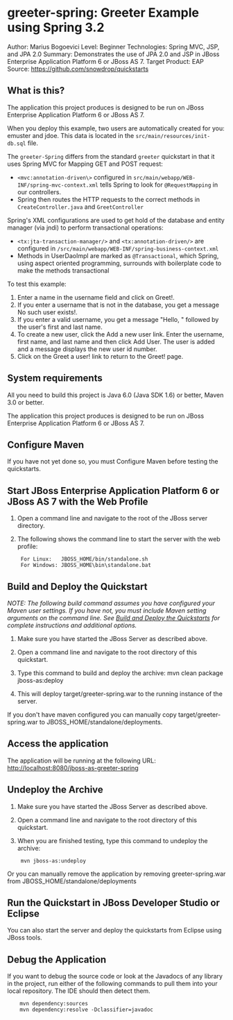 greeter-spring: Greeter Example using Spring 3.2
======================================================
Author: Marius Bogoevici
Level: Beginner
Technologies: Spring MVC, JSP, and JPA 2.0
Summary: Demonstrates the use of JPA 2.0 and JSP in JBoss Enterprise Application Platform 6 or JBoss AS 7.
Target Product: EAP
Source: <https://github.com/snowdrop/quickstarts>

What is this?
-------------

The application this project produces is designed to be run on JBoss Enterprise Application Platform 6 or JBoss AS 7.

When you deploy this example, two users are automatically created for you: emuster and jdoe. This data is located in the `src/main/resources/init-db.sql` file.

The `greeter-Spring` differs from the standard `greeter` quickstart in that it uses Spring MVC for Mapping GET and POST request:

* `<mvc:annotation-driven\>` configured in `src/main/webapp/WEB-INF/spring-mvc-context.xml` tells Spring to look for `@RequestMapping` in our controllers.
* Spring then routes the HTTP requests to the correct methods in `CreateController.java` and `GreetController`

Spring's XML configurations are used to get hold of the database and entity manager (via jndi) to perform transactional operations:

* `<tx:jta-transaction-manager/>` and `<tx:annotation-driven/>` are configured in `/src/main/webapp/WEB-INF/spring-business-context.xml`
* Methods in UserDaoImpl are marked as `@Transactional`, which Spring, using aspect oriented programming, surrounds with boilerplate code to make the methods transactional

To test this example:

1. Enter a name in the username field and click on Greet!.
2. If you enter a username that is not in the database, you get a message No such user exists!.
3. If you enter a valid username, you get a message "Hello, " followed by the user's first and last name.
4. To create a new user, click the Add a new user link. Enter the username, first name, and last name and then click Add User. The user is added and a message displays the new user id number.
5. Click on the Greet a user! link to return to the Greet! page.

System requirements
-------------------

All you need to build this project is Java 6.0 (Java SDK 1.6) or better, Maven 3.0 or better.

The application this project produces is designed to be run on JBoss Enterprise Application Platform 6 or JBoss AS 7.

Configure Maven
---------------

If you have not yet done so, you must Configure Maven before testing the quickstarts.

Start JBoss Enterprise Application Platform 6 or JBoss AS 7 with the Web Profile
---------------

1. Open a command line and navigate to the root of the JBoss server directory.
2. The following shows the command line to start the server with the web profile:

        For Linux:   JBOSS_HOME/bin/standalone.sh
        For Windows: JBOSS_HOME\bin\standalone.bat

Build and Deploy the Quickstart
----------------------------

_NOTE: The following build command assumes you have configured your Maven user settings. If you have not, you must include Maven setting arguments on the command line. See [Build and Deploy the Quickstarts](../README.md#build-and-deploy-the-quickstarts) for complete instructions and additional options._

1. Make sure you have started the JBoss Server as described above.
2. Open a command line and navigate to the root directory of this quickstart.
3. Type this command to build and deploy the archive:
        mvn clean package jboss-as:deploy

4. This will deploy target/greeter-spring.war to the running instance of the server.

If you don't have maven configured you can manually copy target/greeter-spring.war to JBOSS_HOME/standalone/deployments.

Access the application
----------------------

The application will be running at the following URL: <http://localhost:8080/jboss-as-greeter-spring>

Undeploy the Archive
---------------------

1. Make sure you have started the JBoss Server as described above.
2. Open a command line and navigate to the root directory of this quickstart.
3. When you are finished testing, type this command to undeploy the archive:

        mvn jboss-as:undeploy

Or you can manually remove the application by removing greeter-spring.war from JBOSS_HOME/standalone/deployments

Run the Quickstart in JBoss Developer Studio or Eclipse
-------------------------------------------------------

You can also start the server and deploy the quickstarts from Eclipse using JBoss tools.

Debug the Application
------------------------------------

If you want to debug the source code or look at the Javadocs of any library in the project, run either of the following commands to pull them into your local repository. The IDE should then detect them.

        mvn dependency:sources
        mvn dependency:resolve -Dclassifier=javadoc
